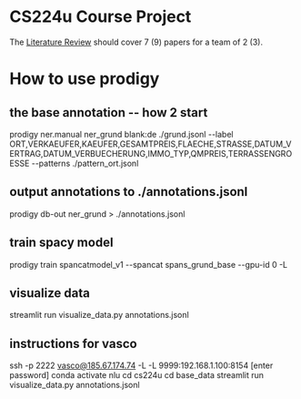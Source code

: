 
# CS224u Course Project

The [Literature Review](https://github.com/cgpotts/cs224u/blob/master/projects.md#literature-review) should cover 7 (9) papers for a team of 2 (3).

# How to use prodigy

## the base annotation -- how 2 start

prodigy ner.manual ner_grund blank:de ./grund.jsonl --label ORT,VERKAEUFER,KAEUFER,GESAMTPREIS,FLAECHE,STRASSE,DATUM_VERTRAG,DATUM_VERBUECHERUNG,IMMO_TYP,QMPREIS,TERRASSENGROESSE --patterns ./pattern_ort.jsonl

## output annotations to ./annotations.jsonl

prodigy db-out ner_grund > ./annotations.jsonl

## train spacy model

prodigy train spancatmodel_v1 --spancat spans_grund_base --gpu-id 0 -L

## visualize data

streamlit run visualize_data.py annotations.jsonl


## instructions for vasco

ssh -p 2222 vasco@185.67.174.74 -L -L 9999:192.168.1.100:8154
[enter password]
conda activate nlu
cd cs224u
cd base_data
streamlit run visualize_data.py annotations.jsonl

